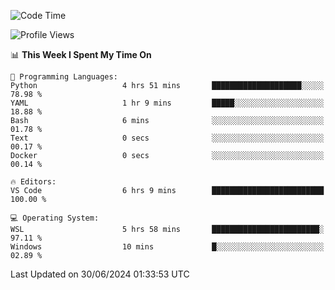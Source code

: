 <!--START_SECTION:waka-->
![Code Time](http://img.shields.io/badge/Code%20Time-663%20hrs-blue)

![Profile Views](http://img.shields.io/badge/Profile%20Views-1-blue)

📊 **This Week I Spent My Time On** 

```text
💬 Programming Languages: 
Python                   4 hrs 51 mins       ████████████████████░░░░░   78.98 % 
YAML                     1 hr 9 mins         █████░░░░░░░░░░░░░░░░░░░░   18.88 % 
Bash                     6 mins              ░░░░░░░░░░░░░░░░░░░░░░░░░   01.78 % 
Text                     0 secs              ░░░░░░░░░░░░░░░░░░░░░░░░░   00.17 % 
Docker                   0 secs              ░░░░░░░░░░░░░░░░░░░░░░░░░   00.14 % 

🔥 Editors: 
VS Code                  6 hrs 9 mins        █████████████████████████   100.00 % 

💻 Operating System: 
WSL                      5 hrs 58 mins       ████████████████████████░   97.11 % 
Windows                  10 mins             █░░░░░░░░░░░░░░░░░░░░░░░░   02.89 % 
```


 Last Updated on 30/06/2024 01:33:53 UTC
<!--END_SECTION:waka-->
